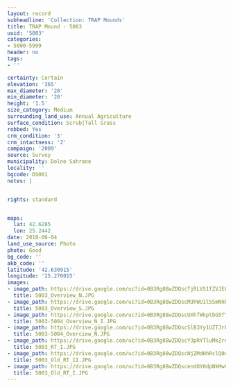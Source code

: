 ```yaml
---
layout: record
subheadline: 'Collection: TRAP Mounds'
title: TRAP Mound - 5003
uuid: '5003'
categories:
- 5000-5999
header: no
tags:
- ''

certainty: Certain
elevation: '365'
max_diameter: '20'
min_diameter: '20'
height: '1.5'
size_category: Medium
surrounding_land_use: Annual Agriculture
surface_condition: Scrub|Tall Grass
robbed: Yes
crm_condition: '3'
crm_intactness: '2'
campaign: '2009'
source: Survey
municipality: Dolno Sahrane
locality: ''
bgcode: DS001
notes: |


rights: standard


maps:
  lat: 42.6285
  lon: 25.2442
date: 2018-06-04
land_use_source: Photo
photo: Good
bg_code: ''
akb_code: ''
latitude: '42.630915'
longitude: '25.270015'
images:
- image_path: https://drive.google.com/uc?id=0B3Rg88wZDQscTjRLVS1fZVJELUE
  title: 5003_Overview_N.JPG
- image_path: https://drive.google.com/uc?id=0B3Rg88wZDQscM3hWU1l5SmNhRFE
  title: 5003_Overview_S.JPG
- image_path: https://drive.google.com/uc?id=0B3Rg88wZDQscUXhfWkptbG5TY0U
  title: 5003-5004_Overview_N_I.JPG
- image_path: https://drive.google.com/uc?id=0B3Rg88wZDQscSlB3Yy1UZTJrbGM
  title: 5003-5004_Overciew_N.JPG
- image_path: https://drive.google.com/uc?id=0B3Rg88wZDQscY3pRYTluMkZreHc
  title: 5003_RT_I.JPG
- image_path: https://drive.google.com/uc?id=0B3Rg88wZDQscNjZMdHhRclQ0dkk
  title: 5003_Old_RT_II.JPG
- image_path: https://drive.google.com/uc?id=0B3Rg88wZDQscendOY0dpNkMwQ1E
  title: 5003_Old_RT_I.JPG
---
```

